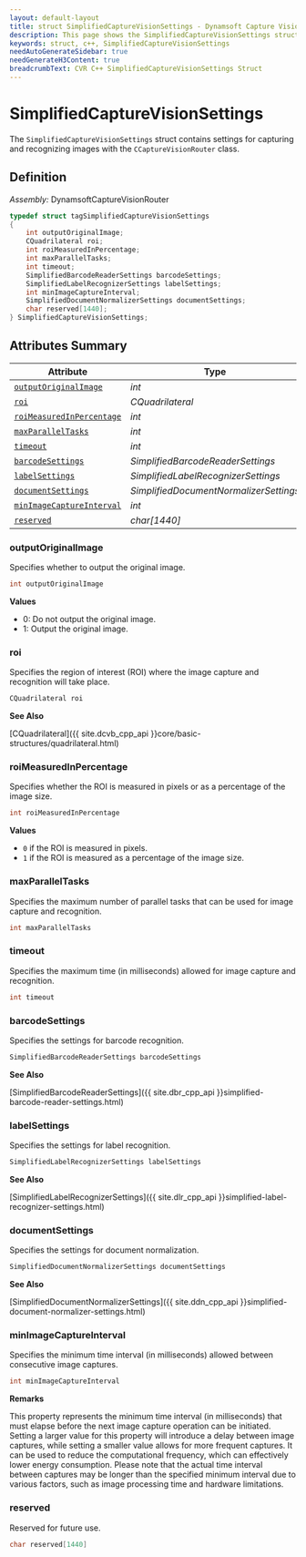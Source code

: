 ```yaml
---
layout: default-layout
title: struct SimplifiedCaptureVisionSettings - Dynamsoft Capture Vision C++ Edition API Reference
description: This page shows the SimplifiedCaptureVisionSettings struct of the CCaptureVisionRouter class of the Dynamsoft Capture Vision C++ Edition.
keywords: struct, c++, SimplifiedCaptureVisionSettings
needAutoGenerateSidebar: true
needGenerateH3Content: true
breadcrumbText: CVR C++ SimplifiedCaptureVisionSettings Struct
---
```


# SimplifiedCaptureVisionSettings

The `SimplifiedCaptureVisionSettings` struct contains settings for capturing and recognizing images with the `CCaptureVisionRouter` class.

## Definition

*Assembly:* DynamsoftCaptureVisionRouter

```cpp
typedef struct tagSimplifiedCaptureVisionSettings
{
    int outputOriginalImage;
    CQuadrilateral roi;
    int roiMeasuredInPercentage;
    int maxParallelTasks;
    int timeout;
    SimplifiedBarcodeReaderSettings barcodeSettings;
    SimplifiedLabelRecognizerSettings labelSettings;
    int minImageCaptureInterval;
    SimplifiedDocumentNormalizerSettings documentSettings;
    char reserved[1440];
} SimplifiedCaptureVisionSettings;
```

## Attributes Summary

| Attribute                                             | Type                                |
| ----------------------------------------------------- | ----------------------------------- |
| [`outputOriginalImage`](#outputoriginalimage) | *int*                               |
| [`roi`](#roi)                                         | *CQuadrilateral*                    |
| [`roiMeasuredInPercentage`](#roimeasuredinpercentage) | *int*                               |
| [`maxParallelTasks`](#maxparalleltasks)               | *int*                               |
| [`timeout`](#timeout)                                 | *int*                               |
| [`barcodeSettings`](#barcodesettings)                 | *SimplifiedBarcodeReaderSettings*   |
| [`labelSettings`](#labelsettings)                     | *SimplifiedLabelRecognizerSettings* |
| [`documentSettings`](#documentsettings)               | *SimplifiedDocumentNormalizerSettings* |
| [`minImageCaptureInterval`](#minimagecaptureinterval) | *int*                               |
| [`reserved`](#reserved)                               | *char[1440]*                        |

### outputOriginalImage

Specifies whether to output the original image.

```cpp
int outputOriginalImage
```

**Values**

- 0: Do not output the original image.
- 1: Output the original image.

### roi

Specifies the region of interest (ROI) where the image capture and recognition will take place. 

```cpp
CQuadrilateral roi
```

**See Also**

[CQuadrilateral]({{ site.dcvb_cpp_api }}core/basic-structures/quadrilateral.html)

### roiMeasuredInPercentage

Specifies whether the ROI is measured in pixels or as a percentage of the image size.

```cpp
int roiMeasuredInPercentage
```

**Values**

- `0` if the ROI is measured in pixels.
- `1` if the ROI is measured as a percentage of the image size.

### maxParallelTasks

Specifies the maximum number of parallel tasks that can be used for image capture and recognition.

```cpp
int maxParallelTasks
```

### timeout

Specifies the maximum time (in milliseconds) allowed for image capture and recognition.

```cpp
int timeout
```

### barcodeSettings

Specifies the settings for barcode recognition.

```cpp
SimplifiedBarcodeReaderSettings barcodeSettings
```

**See Also**

[SimplifiedBarcodeReaderSettings]({{ site.dbr_cpp_api }}simplified-barcode-reader-settings.html)

### labelSettings

Specifies the settings for label recognition.

```cpp
SimplifiedLabelRecognizerSettings labelSettings
```

**See Also**

[SimplifiedLabelRecognizerSettings]({{ site.dlr_cpp_api }}simplified-label-recognizer-settings.html)

### documentSettings

Specifies the settings for document normalization.

```cpp
SimplifiedDocumentNormalizerSettings documentSettings
```

**See Also**

[SimplifiedDocumentNormalizerSettings]({{ site.ddn_cpp_api }}simplified-document-normalizer-settings.html)

### minImageCaptureInterval

Specifies the minimum time interval (in milliseconds) allowed between consecutive image captures.

```cpp
int minImageCaptureInterval
```

**Remarks**

This property represents the minimum time interval (in milliseconds) that must elapse before the next image capture operation can be initiated.
Setting a larger value for this property will introduce a delay between image captures, while setting a smaller value allows for more frequent captures. It can be used to reduce the computational frequency, which can effectively lower energy consumption. Please note that the actual time interval between captures may be longer than the specified minimum interval due to various factors, such as image processing time and hardware limitations.

### reserved

Reserved for future use.

```cpp
char reserved[1440]
```
